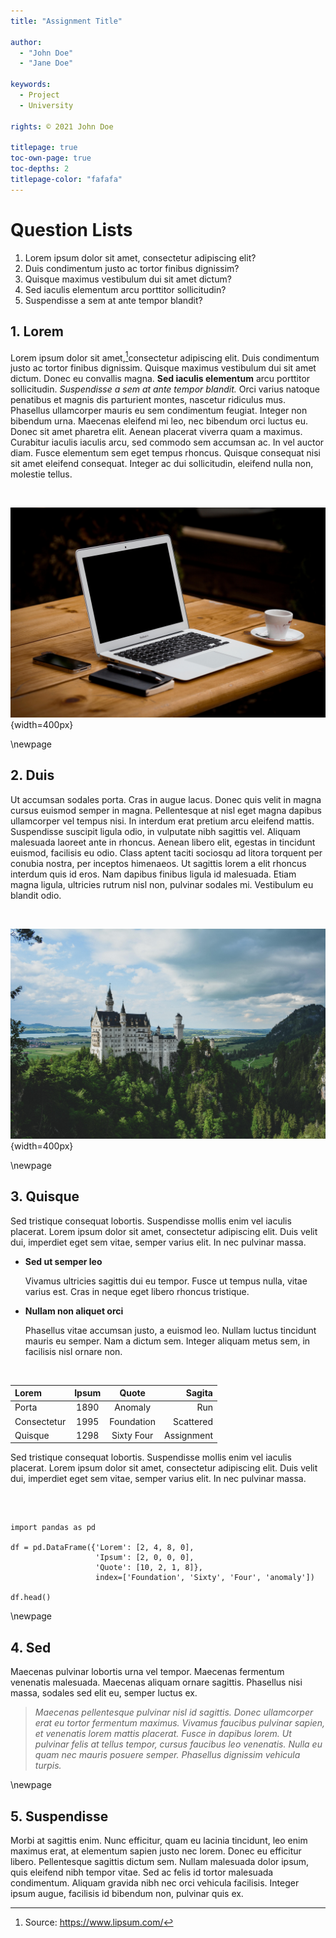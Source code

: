 ```yaml
---
title: "Assignment Title"

author:
  - "John Doe"
  - "Jane Doe"

keywords:
  - Project
  - University

rights: © 2021 John Doe

titlepage: true
toc-own-page: true
toc-depths: 2
titlepage-color: "fafafa"
---
```


# Question Lists

1. Lorem ipsum dolor sit amet, consectetur adipiscing elit?
2. Duis condimentum justo ac tortor finibus dignissim?
3. Quisque maximus vestibulum dui sit amet dictum?
4. Sed iaculis elementum arcu porttitor sollicitudin?
5. Suspendisse a sem at ante tempor blandit?

## 1. Lorem

Lorem ipsum dolor sit amet,[^1]consectetur adipiscing elit. Duis condimentum justo ac tortor finibus dignissim. Quisque maximus vestibulum dui sit amet dictum. Donec eu convallis magna. **Sed iaculis elementum** arcu porttitor sollicitudin. *Suspendisse a sem at ante tempor blandit.* Orci varius natoque penatibus et magnis dis parturient montes, nascetur ridiculus mus. Phasellus ullamcorper mauris eu sem condimentum feugiat. Integer non bibendum urna. Maecenas eleifend mi leo, nec bibendum orci luctus eu. Donec sit amet pharetra elit. Aenean placerat viverra quam a maximus. Curabitur iaculis iaculis arcu, sed commodo sem accumsan ac. In vel auctor diam. Fusce elementum sem eget tempus rhoncus. Quisque consequat nisi sit amet eleifend consequat. Integer ac dui sollicitudin, eleifend nulla non, molestie tellus.

&nbsp;

![Lorem Ipsum](fig/lorem-ale.jpg){width=400px}

[^1]: Source: https://www.lipsum.com/

\newpage

## 2. Duis

Ut accumsan sodales porta. Cras in augue lacus. Donec quis velit in magna cursus euismod semper in magna. Pellentesque at nisl eget magna dapibus ullamcorper vel tempus nisi. In interdum erat pretium arcu eleifend mattis. Suspendisse suscipit ligula odio, in vulputate nibh sagittis vel. Aliquam malesuada laoreet ante in rhoncus. Aenean libero elit, egestas in tincidunt euismod, facilisis eu odio. Class aptent taciti sociosqu ad litora torquent per conubia nostra, per inceptos himenaeos. Ut sagittis lorem a elit rhoncus interdum quis id eros. Nam dapibus finibus ligula id malesuada. Etiam magna ligula, ultricies rutrum nisl non, pulvinar sodales mi. Vestibulum eu blandit odio.

&nbsp;

![Quisque Maximus](fig/lorem-rachel.jpg){width=400px}

\newpage

## 3. Quisque

Sed tristique consequat lobortis. Suspendisse mollis enim vel iaculis placerat. Lorem ipsum dolor sit amet, consectetur adipiscing elit. Duis velit dui, imperdiet eget sem vitae, semper varius elit. In nec pulvinar massa.

- **Sed ut semper leo**

  Vivamus ultricies sagittis dui eu tempor. Fusce ut tempus nulla, vitae varius est. Cras in neque eget libero rhoncus tristique.

- **Nullam non aliquet orci**

  Phasellus vitae accumsan justo, a euismod leo. Nullam luctus tincidunt mauris eu semper. Nam a dictum sem. Integer aliquam metus sem, in facilisis nisl ornare non.


&nbsp;

| Lorem       | Ipsum | Quote      | Sagita     |
|:----------- |:-----:|:----------:| ----------:|
| Porta       | 1890  | Anomaly    | Run        |
| Consectetur | 1995  | Foundation | Scattered  |
| Quisque     | 1298  | Sixty Four | Assignment |

Sed tristique consequat lobortis. Suspendisse mollis enim vel iaculis placerat. Lorem ipsum dolor sit amet, consectetur adipiscing elit. Duis velit dui, imperdiet eget sem vitae, semper varius elit. In nec pulvinar massa.

&nbsp;

```{python}

import pandas as pd

df = pd.DataFrame({'Lorem': [2, 4, 8, 0],
                   'Ipsum': [2, 0, 0, 0],
                   'Quote': [10, 2, 1, 8]},
                   index=['Foundation', 'Sixty', 'Four', 'anomaly'])

df.head()
```

\newpage

## 4. Sed

Maecenas pulvinar lobortis urna vel tempor. Maecenas fermentum venenatis malesuada. Maecenas aliquam ornare sagittis. Phasellus nisi massa, sodales sed elit eu, semper luctus ex.

> *Maecenas pellentesque pulvinar nisl id sagittis. Donec ullamcorper erat eu tortor fermentum maximus. Vivamus faucibus pulvinar sapien, et venenatis lorem mattis placerat. Fusce in dapibus lorem. Ut pulvinar felis at tellus tempor, cursus faucibus leo venenatis. Nulla eu quam nec mauris posuere semper. Phasellus dignissim vehicula turpis.*

\newpage

## 5. Suspendisse

Morbi at sagittis enim. Nunc efficitur, quam eu lacinia tincidunt, leo enim maximus erat, at elementum sapien justo nec lorem. Donec eu efficitur libero. Pellentesque sagittis dictum sem. Nullam malesuada dolor ipsum, quis eleifend nibh tempor vitae. Sed ac felis id tortor malesuada condimentum. Aliquam gravida nibh nec orci vehicula facilisis. Integer ipsum augue, facilisis id bibendum non, pulvinar quis ex. 

